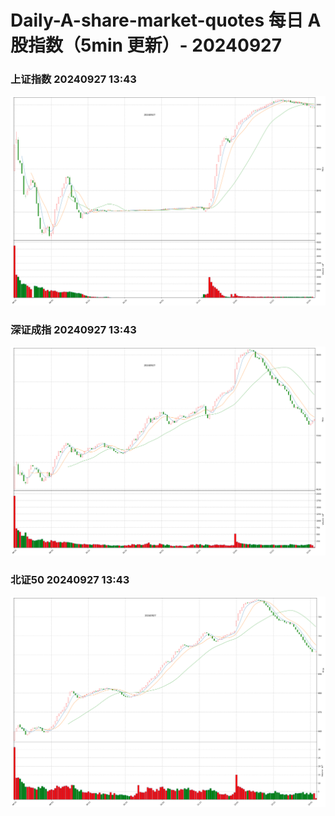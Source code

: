 
# Daily-A-share-market-quotes 每日 A 股指数（5min 更新）- 20240927

### 上证指数 20240927 13:43
![](./fig/2024/9/20240927-sh000001.png)

### 深证成指 20240927 13:43
![](./fig/2024/9/20240927-sz399001.png)

### 北证50 20240927 13:43
![](./fig/2024/9/20240927-bj899050.png)
